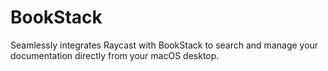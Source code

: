 # BookStack

Seamlessly integrates Raycast with BookStack to search and manage your documentation directly from your macOS desktop.